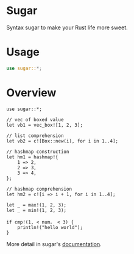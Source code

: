 # Sugar

Syntax sugar to make your Rust life more sweet.

# Usage
```rust
use sugar::*;
```
# Overview

```
use sugar::*;

// vec of boxed value
let vb1 = vec_box![1, 2, 3];

// list comprehension
let vb2 = c![Box::new(i), for i in 1..4];

// hashmap construction
let hm1 = hashmap!{
    1 => 2,
    2 => 3,
    3 => 4,
};

// hashmap comprehension
let hm2 = c![i => i + 1, for i in 1..4];

let _ = max!(1, 2, 3);
let _ = min!(1, 2, 3);

if cmp!(1, < num， < 3) {
    println!("hello world");
}

```

More detail in sugar's [documentation](https://docs.rs/sugar).
